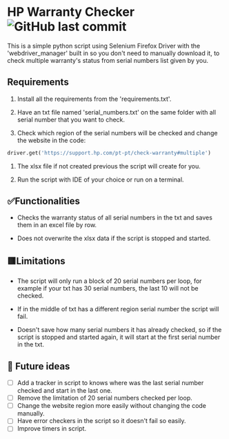 # **HP Warranty Checker** ![GitHub last commit](https://img.shields.io/github/last-commit/Asimovv/HPWarrantyChecker)

This is a simple python script using Selenium Firefox Driver with the 'webdriver_manager' built in so you don't need to manually download it, to check multiple warranty's status from serial numbers list given by you.

## Requirements
1. Install all the requirements from the 'requirements.txt'.

2. Have an txt file named 'serial_numbers.txt' on the same folder with all serial number that you want to check.

3. Check which region of the serial numbers will be checked and change the website in the code:

```python
driver.get('https://support.hp.com/pt-pt/check-warranty#multiple')
```

1. The xlsx file if not created previous the script will create for you.

2. Run the script with IDE of your choice or run on a terminal.

## ✅**Functionalities**

* Checks the warranty status of all serial numbers in the txt and saves them in an excel file by row.

* Does not overwrite the xlsx data if the script is stopped and started.

## 🟥**Limitations**

* The script will only run a block of 20 serial numbers per loop, for example if your txt has 30 serial numbers, the last 10 will not be checked.
  
* If in the middle of txt has a different region serial number the script will fail.
  
* Doesn't save how many serial numbers it has already checked, so if the script is stopped and started again, it will start at the first serial number in the txt.

## 🚧 **Future ideas**
- [ ] Add a tracker in script to knows where was the last serial number checked and start in the last one.
- [ ] Remove the limitation of 20 serial numbers checked per loop.
- [ ] Change the website region more easily without changing the code manually.
- [ ] Have error checkers in the script so it doesn't fail so easily.
- [ ] Improve timers in script.